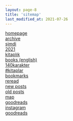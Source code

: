 ```yaml
---
layout: page-8
title: 'sitemap'
last_modified_at: 2021-07-26
---
```


[homepage](/ "thebookish.de")  
[archive](archive.html)  
[şimdi](/now.html)  
[2021](/2021.html)  
[kitaplık](/bookshelf.html)  
[books (english)](/books.html)  
[140karakter](/summary.html)   
[#kitaplar](/posts.html)  
[bookmarks](/bookmarks.html)  
[reread](/reread.html)  
[new posts](/new.html)   
[old posts](/old.html)  
[map](/map.html) <i class="far fa-map"></i>  
[goodreads](/goodreads.html)  
[instagram <i class="fab fa-instagram"></i> ](https://www.instagram.com/thebookish.de/) <i class="fab fa-instagram"></i>  
[goodreads](https://www.goodreads.com/thebookishde/) <i class="fab fa-goodreads-g"></i>  


